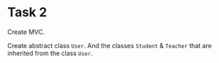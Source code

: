 # Task 2

Create MVC.

Create abstract class `User`. And the classes `Student` & `Teacher` that are inherited
from the class `User`.
